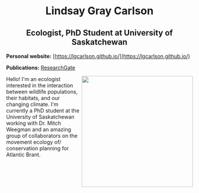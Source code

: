 <h1 align="center"> Lindsay Gray Carlson </h1>

<h2 align="center"> Ecologist, PhD Student at University of Saskatchewan </h4>

  
**Personal website:** [https://lgcarlson.github.io/](https://lgcarlson.github.io/)

**Publications:** [ResearchGate](https://www.researchgate.net/profile/Lindsay-Carlson)

<img align="right" src="https://github.com/lgcarlson/lgcarlson/blob/main/IMG_6304.JPG" width="300">  

Hello! I'm an ecologist interested in the interaction between wildlife populations, their habitats, and our changing climate. I'm currently a PhD student at the University of Saskatchewan working with Dr. Mitch Weegman and an amazing group of collaborators on the movement ecology of/ conservation planning for Atlantic Brant. 
